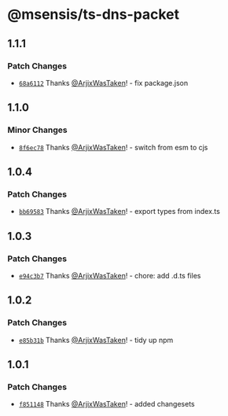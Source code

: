 # @msensis/ts-dns-packet

## 1.1.1

### Patch Changes

- [`68a6112`](https://github.com/msensis-com/ts-dns-packet/commit/68a6112f9a26135a744c5897280f06d84629ef0d) Thanks [@ArjixWasTaken](https://github.com/ArjixWasTaken)! - fix package.json

## 1.1.0

### Minor Changes

- [`8f6ec78`](https://github.com/msensis-com/ts-dns-packet/commit/8f6ec78a07f7b2652371849f9adca956db0e92f9) Thanks [@ArjixWasTaken](https://github.com/ArjixWasTaken)! - switch from esm to cjs

## 1.0.4

### Patch Changes

- [`bb69583`](https://github.com/msensis-com/ts-dns-packet/commit/bb695834f046ca0b7b0d8b36826ebfb43f0ef9a5) Thanks [@ArjixWasTaken](https://github.com/ArjixWasTaken)! - export types from index.ts

## 1.0.3

### Patch Changes

- [`e94c3b7`](https://github.com/msensis-com/ts-dns-packet/commit/e94c3b7b90e759c008856e21aa2d0cd097934091) Thanks [@ArjixWasTaken](https://github.com/ArjixWasTaken)! - chore: add .d.ts files

## 1.0.2

### Patch Changes

- [`e85b31b`](https://github.com/msensis-com/ts-dns-packet/commit/e85b31b9415f7f415115c606bfd58f6f99af4ba5) Thanks [@ArjixWasTaken](https://github.com/ArjixWasTaken)! - tidy up npm

## 1.0.1

### Patch Changes

- [`f851148`](https://github.com/msensis-com/ts-dns-packet/commit/f851148910d363efec061095a6f589e91a63945a) Thanks [@ArjixWasTaken](https://github.com/ArjixWasTaken)! - added changesets
